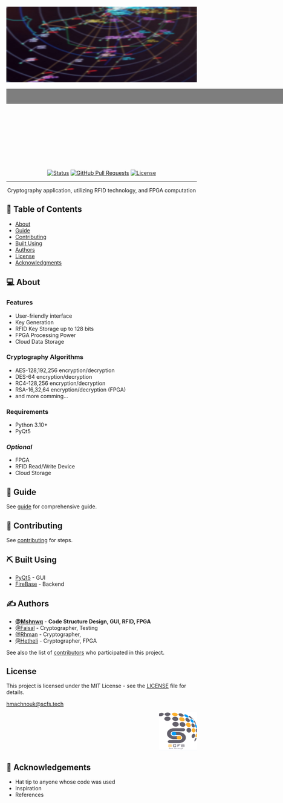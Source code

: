 <p align="center">
  <a href="" rel="noopener">
    <img width=2000px height=200px src="assets/images/background_blur.jpg" alt="Project logo">
    <div style="background-image: url('https://github.com/Mshnwq/Encryption-Application/blob/main/assets/images/background_blur.jpg');
                background-size: cover;
                background-position: center;
                width: 2000px;
                height: 200px;
                display: inline-block;">
      <h3 align="center" style="margin: 0; padding: 10px; background-color: rgba(0, 0, 0, 0.5); color: white;">EE495 Cryptography</h3>
    </div>
  </a>
</p>

<div align="center">

[![Status](https://img.shields.io/badge/status-active-success.svg)]()
[![GitHub Pull Requests](https://img.shields.io/github/issues-pr/kylelobo/The-Documentation-Compendium.svg)](https://github.com/kylelobo/The-Documentation-Compendium/pulls)
[![License](https://img.shields.io/badge/license-MIT-blue.svg)](/LICENSE)

</div>

---

<p align="center"> Cryptography application, utilizing RFID technology, and FPGA computation
    <br> 
</p>

## 📝 Table of Contents

- [About](#about)
- [Guide](#guide)
- [Contributing](#contributing)
- [Built Using](#built_using)
- [Authors](#authors)
- [License](#license)
- [Acknowledgments](#acknowledgement)

## :computer: About <a name = "about"></a>

### **Features**
- User-friendly interface
- Key Generation
- RFID Key Storage up to 128 bits
- FPGA Processing Power
- Cloud Data Storage
  
### **Cryptography Algorithms**
- AES-128,192,256 encryption/decryption
- DES-64 encryption/decryption
- RC4-128,256 encryption/decryption
- RSA-16,32,64 encryption/decryption (FPGA)
- and more comming...

### **Requirements**
- Python 3.10+
- PyQt5

### ***Optional***
- FPGA 
- RFID Read/Write Device
- Cloud Storage

## 🏁 Guide <a name = "guide"></a>

See [guide](https://github.com/Mshnwq/Encryption-Application/graphs/contributors) for comprehensive guide.

## 🚀 Contributing <a name = "contributing"></a>

See [contributing](https://github.com/Mshnwq/Encryption-Application/graphs/contributors) for steps.

## ⛏️ Built Using <a name = "built_using"></a>

- [PyQt5](https://www.qt.io/) - GUI
- [FireBase](https://firebase.google.com/) - Backend

## ✍️ Authors <a name = "authors"></a>

- [**@Mshnwq**](https://github.com/Mshnwq) - **Code Structure Design, GUI, RFID, FPGA**
- [@Faisal](https://github.com/) - Cryptographer, Testing
- [@Rhman](https://github.com/) - Cryptographer,
- [@Hetheli](https://github.com/) - Cryptographer, FPGA

See also the list of [contributors](https://github.com/Mshnwq/Encryption-Application/graphs/contributors) who participated in this project.

## License <a name="license"></a>
This project is licensed under the MIT License - see the [LICENSE](https://github.com/Mshnwq/Encryption-Application/blob/LICENSE) file for details.

<p align="left" style="margin: 0;">
    <a href="mailto:hmachnouk@scfs.tech">hmachnouk@scfs.tech</a>
</p>
<p align="right">
    <img width=100px height=100px src="assets/icons/SCFS.png" alt="Company logo">
</p>

## 🎉 Acknowledgements <a name = "acknowledgement"></a>

- Hat tip to anyone whose code was used
- Inspiration
- References
